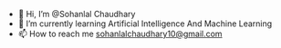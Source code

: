 - 👋 Hi, I’m @Sohanlal Chaudhary
- 🌱 I’m currently learning Artificial Intelligence And Machine Learning 
- 📫 How to reach me sohanlalchaudhary10@gmail.com

<!---
Sohanlal33/Sohanlal33 is a ✨ special ✨ repository because its `README.md` (this file) appears on your GitHub profile.
You can click the Preview link to take a look at your changes.
--->
